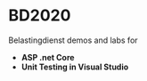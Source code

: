 # BD2020
Belastingdienst demos and labs for 
- **ASP .net Core** 
- **Unit Testing in Visual Studio**
